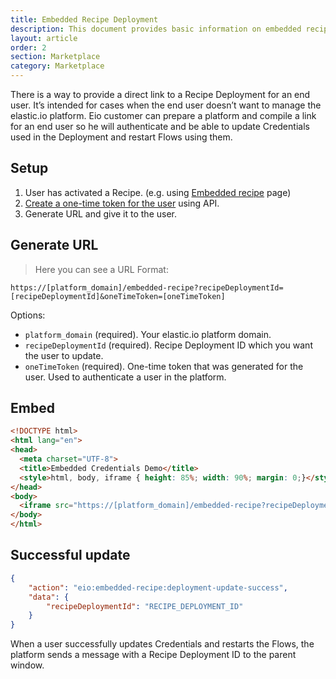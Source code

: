 ```yaml
---
title: Embedded Recipe Deployment
description: This document provides basic information on embedded recipe deployment.
layout: article
order: 2
section: Marketplace
category: Marketplace
---
```


There is a way to provide a direct link to a Recipe Deployment for an end user. It’s intended for cases when the end user doesn’t want to manage the elastic.io platform. Eio customer can prepare a platform and compile a link for an end user so he will authenticate and be able to update Credentials used in the Deployment and restart Flows using them.

## Setup

1. User has activated a Recipe. (e.g. using [Embedded recipe](embedded-recipe) page)
2. [Create a one-time token for the user]({{site.data.tenant.apiDocsUri}}/v2#/users/post_users__user_id__one_time_token) using API.
3. Generate URL and give it to the user.

## Generate URL

> Here you can see a URL Format:
```
https://[platform_domain]/embedded-recipe?recipeDeploymentId=[recipeDeploymentId]&oneTimeToken=[oneTimeToken]
```

Options:

- `platform_domain` (required). Your elastic.io platform domain.
- `recipeDeploymentId` (required). Recipe Deployment ID which you want the user to update.
- `oneTimeToken` (required). One-time token that was generated for the user. Used to authenticate a user in the platform.

## Embed

``` html
<!DOCTYPE html>
<html lang="en">
<head>    
  <meta charset="UTF-8">
  <title>Embedded Credentials Demo</title>
  <style>html, body, iframe { height: 85%; width: 90%; margin: 0;}</style>
</head>
<body>
  <iframe src="https://[platform_domain]/embedded-recipe?recipeDeploymentId=[recipeDeploymentId]&oneTimeToken=[oneTimeToken]" />
</body>
</html>
```

## Successful update

``` json
{
    "action": "eio:embedded-recipe:deployment-update-success",
    "data": {
        "recipeDeploymentId": "RECIPE_DEPLOYMENT_ID"
    }
}
```

When a user successfully updates Credentials and restarts the Flows, the platform sends a message with a Recipe Deployment ID to the parent window.
